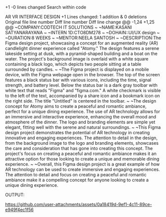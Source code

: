 
+1
-0
lines changed
Search within code
 
‎AR VR INTERFACE DESIGN
+1
Lines changed: 1 addition & 0 deletions
Original file line number	Diff line number	Diff line change
@@ -1,24 +1,25 @@
~COMPANY:CODTECH IT SOLUTIONS
~
~NAME:KASANI SATYANARAYANA
~
~INTERN 1D:CTO8DM278
~
~DOHAIN::UI/UX design
~
~DURATION:8 WEEKS
~
~MENTOR:NEELA SANTOSH
~
~DESCRIPTION:The Figma design project, showcasing a concept for an augmented reality (AR) candlelight dinner experience called "Atomy." The design features a serene lakeside setting at dusk, with a pyramid-shaped building and a boat on the water. The project's background image is overlaid with a white square containing a black logo, which depicts two people sitting at a table surrounded by candles.
~
~The Figma project is displayed on a mobile device, with the Figma webpage open in the browser. The top of the screen features a black status bar with various icons, including the time, signal strength, and battery level. Below the status bar is a dark gray toolbar with white text that reads "Figma" and "figma.com." A white checkmark is visible to the left of the text, accompanied by a share icon and a bookmark icon on the right side. The title "Untitled" is centered in the toolbar.
~
~The design concept for Atomy aims to create a peaceful and romantic ambiance, perfect for a unique dining experience. The use of AR technology allows for an immersive and interactive experience, enhancing the overall mood and atmosphere of the dinner. The logo and branding elements are simple yet elegant, fitting well with the serene and natural surroundings.
~
~This Figma design project demonstrates the potential of AR technology in creating innovative and engaging experiences. The attention to detail in the design, from the background image to the logo and branding elements, showcases the care and consideration that has gone into creating this concept. The project's focus on creating a peaceful and romantic ambiance makes it an attractive option for those looking to create a unique and memorable dining experience.
~
~Overall, this Figma design project is a great example of how AR technology can be used to create immersive and engaging experiences. The attention to detail and focus on creating a peaceful and romantic ambiance make it a compelling concept for anyone looking to create a unique dining experience.

OUTPUT:

https://github.com/user-attachments/assets/0a18419d-9ef1-4c11-89ce-e949f4ec1f56
